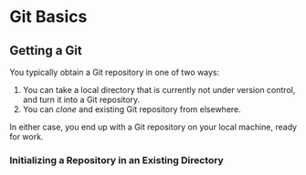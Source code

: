 # Git Basics

## Getting a Git 

You typically obtain a Git repository in one of two ways:

1. You can take a local directory that is currently not under version control, and turn it into a Git repository.
2. You can *clone* and existing Git repository from elsewhere.

In either case, you end up with a Git repository on your local machine, ready for work.

### Initializing a Repository in an Existing Directory